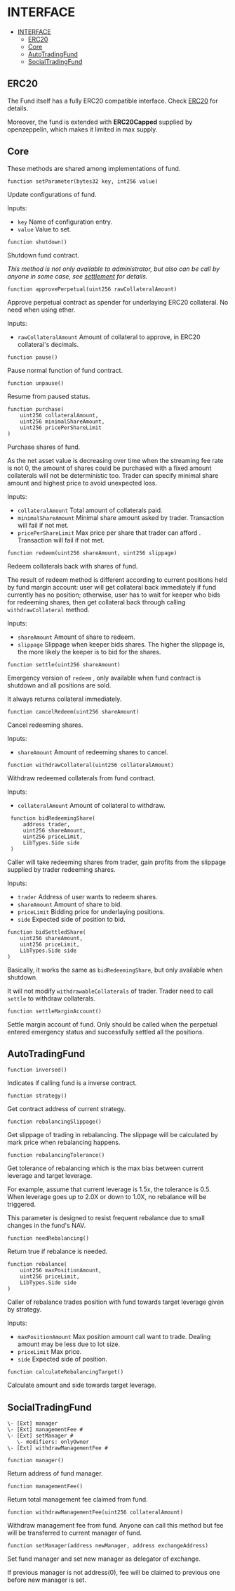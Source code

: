 # INTERFACE

- [INTERFACE](#interface)
  - [ERC20](#erc20)
  - [Core](#core)
  - [AutoTradingFund](#autotradingfund)
  - [SocialTradingFund](#socialtradingfund)

## ERC20

The Fund itself has a fully ERC20 compatible interface. Check [ERC20](https://eips.ethereum.org/EIPS/eip-20) for details.

Moreover, the fund is extended with **ERC20Capped** supplied by openzeppelin, which makes it limited in max supply.



## Core

These methods are shared among implementations of fund.

```
function setParameter(bytes32 key, int256 value)
```

Update configurations of fund.

Inputs:

- `key` Name of configuration entry.
- `value` Value to set.

```
function shutdown()
```

Shutdown fund contract.

*This method is not only available to administrator, but also can be call by anyone in some case, see [settlement](./settlement.md) for details.*

```
function approvePerpetual(uint256 rawCollateralAmount)
```

Approve perpetual contract as spender for underlaying ERC20 collateral. No need when using ether.

Inputs:

- `rawCollateralAmount` Amount of collateral to approve, in ERC20 collateral's decimals.

```
function pause()
```

Pause normal function of fund contract.

```
function unpause()
```

Resume from paused status.

```
function purchase(
	uint256 collateralAmount,
	uint256 minimalShareAmount,
	uint256 pricePerShareLimit
)
```

Purchase shares of fund.

As the net asset value is decreasing over time when the streaming fee rate is not 0, the amount of shares could be purchased with a fixed amount collaterals will not be deterministic too. Trader can specify minimal share amount and highest price to avoid unexpected loss.

Inputs:

- `collateralAmount` Total amount of collaterals paid.
- `minimalShareAmount` Minimal share amount asked by trader. Transaction will fail if not met.
- `pricePerShareLimit` Max price per share that trader can afford . Transaction will fail if not met.

```
function redeem(uint256 shareAmount, uint256 slippage)
```

Redeem collaterals back with shares of fund.

The result of redeem method is different according to current positions held by fund margin account: user will get collateral back immediately if fund currently has no position; otherwise, user has to wait for keeper who bids for redeeming shares, then get collateral back through calling `withdrawCollateral` method.

Inputs:

- `shareAmount` Amount of share to redeem.
- `slippage` Slippage when keeper bids shares. The higher the slippage is, the more likely the keeper is to bid for the shares.

```
function settle(uint256 shareAmount)
```

Emergency version of `redeem` , only available when fund contract is shutdown and all positions are sold.

It always returns collateral immediately.

```
function cancelRedeem(uint256 shareAmount)
```

Cancel redeeming shares.

Inputs:

- `shareAmount` Amount of redeeming shares to cancel.

```
function withdrawCollateral(uint256 collateralAmount)
```

Withdraw redeemed collaterals from fund contract.

Inputs:

- `collateralAmount` Amount of collateral to withdraw.

```
 function bidRedeemingShare(
     address trader,
     uint256 shareAmount,
     uint256 priceLimit,
     LibTypes.Side side
 )
```

Caller will take redeeming shares from trader, gain profits from the slippage supplied by trader redeeming shares.

Inputs:

- `trader` Address of user wants to redeem shares.
- `shareAmount` Amount of share to bid.
- `priceLimit` Bidding price for underlaying positions.
- `side` Expected side of position to bid.

```]
function bidSettledShare(
    uint256 shareAmount,
    uint256 priceLimit,
    LibTypes.Side side
)
```

Basically, it works the same as `bidRedeemingShare`, but only available when shutdown.

It will not modify `withdrawableCollaterals` of trader. Trader need to call `settle` to withdraw collaterals.

```
function settleMarginAccount()
```

Settle margin account of fund. Only should be called when the perpetual entered emergency status and successfully settled all the positions.



## AutoTradingFund

```
function inversed()
```

Indicates if calling fund is a inverse contract.

```
function strategy()
```

Get contract address of current strategy.

```
function rebalancingSlippage()
```

Get slippage of trading in rebalancing. The slippage will be calculated by mark price when rebalancing happens.

```
function rebalancingTolerance()
```

Get tolerance of rebalancing which is the max bias between current leverage and target leverage.

For example, assume that current leverage is 1.5x, the tolerance is 0.5. When leverage goes up to 2.0X or down to 1.0X, no rebalance will be triggered.

This parameter is designed to resist frequent rebalance due to small changes in the fund's NAV.

```
function needRebalancing()
```

Return true if rebalance is needed.

```
function rebalance(
	uint256 maxPositionAmount,
	uint256 priceLimit,
	LibTypes.Side side
)
```

Caller of rebalance trades position with fund towards target leverage given by strategy.

Inputs:

- `maxPositionAmount` Max position amount call want to trade. Dealing amount may be less due to lot size.
- `priceLimit` Max price.
- `side` Expected side of position.

```
function calculateRebalancingTarget()
```

Calculate amount and side towards target leverage.



## SocialTradingFund

    \- [Ext] manager
    \- [Ext] managementFee #
    \- [Ext] setManager #
       \- modifiers: onlyOwner
    \- [Ext] withdrawManagementFee #
```
function manager()
```

Return address of fund manager.

```
function managementFee()
```

Return total management fee claimed from fund.

```
function withdrawManagementFee(uint256 collateralAmount)
```

Withdraw management fee from fund. Anyone can call this method but fee will be transferred to current manager of fund.

```
function setManager(address newManager, address exchangeAddress)
```

Set fund manager and set new manager as delegator of exchange.

If previous manager is not address(0), fee will be claimed to previous one before new manager is set.